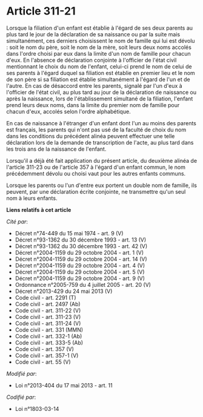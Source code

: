 # Article 311-21

Lorsque la filiation d'un enfant est établie à l'égard de ses deux parents au plus tard le jour de la déclaration de sa
naissance ou par la suite mais simultanément, ces derniers choisissent le nom de famille qui lui est dévolu : soit le nom du
père, soit le nom de la mère, soit leurs deux noms accolés dans l'ordre choisi par eux dans la limite d'un nom de famille
pour chacun d'eux. En l'absence de déclaration conjointe à l'officier de l'état civil mentionnant le choix du nom de
l'enfant, celui-ci prend le nom de celui de ses parents à l'égard duquel sa filiation est établie en premier lieu et le nom
de son père si sa filiation est établie simultanément à l'égard de l'un et de l'autre. En cas de désaccord entre les parents,
signalé par l'un d'eux à l'officier de l'état civil, au plus tard au jour de la déclaration de naissance ou après la
naissance, lors de l'établissement simultané de la filiation, l'enfant prend leurs deux noms, dans la limite du premier nom
de famille pour chacun d'eux, accolés selon l'ordre alphabétique. 

En cas de naissance à l'étranger d'un enfant dont l'un au moins des parents est français, les parents qui n'ont pas usé de la
faculté de choix du nom dans les conditions du précédent alinéa peuvent effectuer une telle déclaration lors de la demande de
transcription de l'acte, au plus tard dans les trois ans de la naissance de l'enfant. 

Lorsqu'il a déjà été fait application du présent article, du deuxième alinéa de l'article 311-23 ou de l'article 357 à
l'égard d'un enfant commun, le nom précédemment dévolu ou choisi vaut pour les autres enfants communs. 

Lorsque les parents ou l'un d'entre eux portent un double nom de famille, ils peuvent, par une déclaration écrite conjointe,
ne transmettre qu'un seul nom à leurs enfants.

**Liens relatifs à cet article**

_Cité par_:

  - Décret n°74-449 du 15 mai 1974 - art. 9 (V)
  - Décret n°93-1362 du 30 décembre 1993 - art. 13 (V)
  - Décret n°93-1362 du 30 décembre 1993 - art. 42 (V)
  - Décret n°2004-1159 du 29 octobre 2004 - art. 1 (V)
  - Décret n°2004-1159 du 29 octobre 2004 - art. 14 (V)
  - Décret n°2004-1159 du 29 octobre 2004 - art. 4 (V)
  - Décret n°2004-1159 du 29 octobre 2004 - art. 5 (V)
  - Décret n°2004-1159 du 29 octobre 2004 - art. 9 (V)
  - Ordonnance n°2005-759 du 4 juillet 2005 - art. 20 (V)
  - Décret n°2013-429 du 24 mai 2013 (V)
  - Code civil - art. 2291 (T)
  - Code civil - art. 2497 (Ab)
  - Code civil - art. 311-22 (V)
  - Code civil - art. 311-23 (V)
  - Code civil - art. 311-24 (V)
  - Code civil - art. 331 (MMN)
  - Code civil - art. 332-1 (Ab)
  - Code civil - art. 333-5 (Ab)
  - Code civil - art. 357 (V)
  - Code civil - art. 357-1 (V)
  - Code civil - art. 55 (V)

_Modifié par_:

  - Loi n°2013-404 du 17 mai 2013 - art. 11

_Codifié par_:

  - Loi n°1803-03-14
